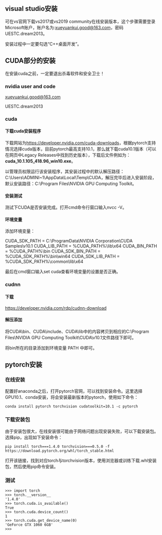 

## visual studio安装

可在vs官网下载vs2017或vs2019 community在线安装版本，这个步骤需要登录Microsoft账户，账户名为:xueyuankui.good@163.com，密码UESTC.dream2013。

安装过程中一定要勾选“C++桌面开发”。

## CUDA部分的安装

在安装cuda之前，一定要退出杀毒软件和安全卫士！

### nvidia user and code

xueyuankui.good@163.com

UESTC.dream2013

### cuda

#### 下载cuda安装程序

下载网站为<https://developer.nvidia.com/cuda-downloads>，根据pytorch支持情况选择cuda版本，目前pytorch最高支持10.1，那么就下载cuda10.1版本（可以在网页中Legacy Releases中找到历史版本），下载后文件例如为：**cuda_10.1.105_418.96_win10.exe**。

以管理员权限运行该安装程序，其安装过程中的默认解压路径：C:\Users\ADMINI~1\AppData\Local\Temp\CUDA，解压完毕后进入安装阶段，默认安装路径：C:\Program Files\NVIDIA GPU Computing Toolkit。

#### 安装测试

测试下CUDA是否安装完成。打开cmd命令行窗口输入nvcc -V。

#### 环境变量

添加环境变量：

CUDA_SDK_PATH = C:\ProgramData\NVIDIA Corporation\CUDA Samples\v10.1
 CUDA_LIB_PATH = %CUDA_PATH%\lib\x64
 CUDA_BIN_PATH = %CUDA_PATH%\bin
 CUDA_SDK_BIN_PATH = %CUDA_SDK_PATH%\bin\win64
 CUDA_SDK_LIB_PATH = %CUDA_SDK_PATH%\common\lib\x64

最后在cmd窗口输入set cuda查看环境变量的设置是否正确。

### cudnn

#### 下载

<https://developer.nvidia.com/rdp/cudnn-download>

#### 解压添加

将CUDA\bin、CUDA\include、CUDA\lib中的内容拷贝到相应的C:\Program Files\NVIDIA GPU Computing Toolkit\CUDA\v10.1文件路径下即可。

将bin所在的目录添加到环境变量 PATH 中即可。



## pytorch安装

### 在线安装

配置好anaconda之后，打开pytorch官网，可以找到安装命令。这里选择GPU10.1、conda安装，将会安装最新版本的pytorch，使用如下命令：

```
conda install pytorch torchvision cudatoolkit=10.1 -c pytorch
```

### 下载安装包

由于安装包很大，在线安装很可能由于网络问题出现安装失败，可以下载安装包。选择pip，出现如下安装命令：

```
pip install torch===1.4.0 torchvision===0.5.0 -f https://download.pytorch.org/whl/torch_stable.html
```

打开该链接，找到对应torch与torchvision版本，使用浏览器或训练下载.whl安装包，然后使用pip命令安装。

### 测试

```
>>> import torch
>>> torch.__version__
'1.4.0'
>>> torch.cuda.is_available()
True
>>> torch.cuda.device_count()
1
>>> torch.cuda.get_device_name(0)
'GeForce GTX 1060 6GB'
>>>
```

